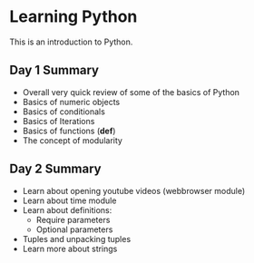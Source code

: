 # Learning Python
This is an introduction to Python.

## Day 1 Summary
- Overall very quick review of some of the basics of Python
- Basics of numeric objects
- Basics of conditionals
- Basics of Iterations
- Basics of functions (**def**)
- The concept of modularity

## Day 2 Summary
- Learn about opening youtube videos (webbrowser module)
- Learn about time module
- Learn about definitions:
    - Require parameters
    - Optional parameters
- Tuples and unpacking tuples
- Learn more about strings
